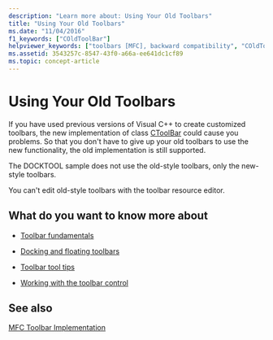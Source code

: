 ```yaml
---
description: "Learn more about: Using Your Old Toolbars"
title: "Using Your Old Toolbars"
ms.date: "11/04/2016"
f1_keywords: ["COldToolBar"]
helpviewer_keywords: ["toolbars [MFC], backward compatibility", "COldToolBar class [MFC]"]
ms.assetid: 3543257c-8547-43f0-a66a-ee641dc1cf89
ms.topic: concept-article
---
```

# Using Your Old Toolbars

If you have used previous versions of Visual C++ to create customized toolbars, the new implementation of class [CToolBar](../mfc/reference/ctoolbar-class.md) could cause you problems. So that you don't have to give up your old toolbars to use the new functionality, the old implementation is still supported.

The DOCKTOOL sample does not use the old-style toolbars, only the new-style toolbars.

You can't edit old-style toolbars with the toolbar resource editor.

## What do you want to know more about

- [Toolbar fundamentals](../mfc/toolbar-fundamentals.md)

- [Docking and floating toolbars](../mfc/docking-and-floating-toolbars.md)

- [Toolbar tool tips](../mfc/toolbar-tool-tips.md)

- [Working with the toolbar control](../mfc/working-with-the-toolbar-control.md)

## See also

[MFC Toolbar Implementation](../mfc/mfc-toolbar-implementation.md)
